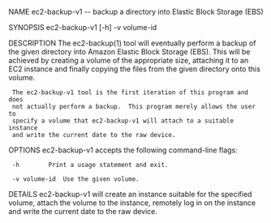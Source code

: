 NAME
     ec2-backup-v1 -- backup a directory into Elastic Block Storage (EBS)

SYNOPSIS
     ec2-backup-v1 [-h] -v volume-id

DESCRIPTION
     The ec2-backup(1) tool will eventually perform a backup of the given
     directory into Amazon Elastic Block Storage (EBS).	 This will be achieved
     by creating a volume of the appropriate size, attaching it to an EC2
     instance and finally copying the files from the given directory onto this
     volume.

     The ec2-backup-v1 tool is the first iteration of this program and does
     not actually perform a backup.  This program merely allows the user to
     specify a volume that ec2-backup-v1 will attach to a suitable instance
     and write the current date to the raw device.

OPTIONS
     ec2-backup-v1 accepts the following command-line flags:

     -h		   Print a usage statement and exit.

     -v volume-id  Use the given volume.

DETAILS
     ec2-backup-v1 will create an instance suitable for the specified volume,
     attach the volume to the instance, remotely log in on the instance and
     write the current date to the raw device.

